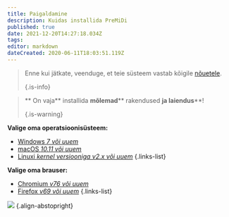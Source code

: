 ```yaml
---
title: Paigaldamine
description: Kuidas installida PreMiDi
published: true
date: 2021-12-20T14:27:18.034Z
tags:
editor: markdown
dateCreated: 2020-06-11T18:03:51.119Z
---
```


> Enne kui jätkate, veenduge, et teie süsteem vastab kõigile [nõuetele](/install/requirements). 
> 
> {.is-info}

> ** On vaja** installida **mõlemad**** rakendused **ja laiendus****! 
> 
> {.is-warning}

**Valige oma operatsioonisüsteem:**
- [Windows *7 või uuem*](/install/windows)
- [macOS *10.11 või uuem*](/install/macos)
- [Linuxi *kernel versiooniga v2.x või uuem*](/install/linux)
{.links-list}

**Valige oma brauser:**
- [Chromium *v76 või uuem*](/install/chromium)
- [Firefox *v69 või uuem*](/install/firefox)
{.links-list}

![](https://a.icons8.com/ajlQdsfa/FZhYWV/svg.svg) {.align-abstopright}
